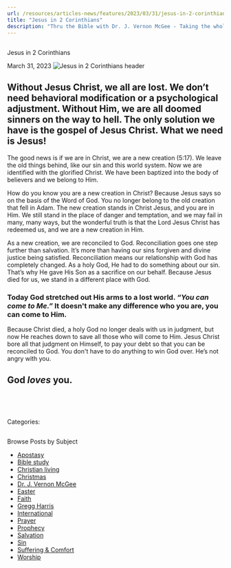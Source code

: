 ```yaml
---
url: /resources/articles-news/features/2023/03/31/jesus-in-2-corinthians
title: "Jesus in 2 Corinthians"
description: "Thru the Bible with Dr. J. Vernon McGee - Taking the whole Word to the whole world"
---
```







## 
 Jesus in 2 Corinthians


March 31, 2023
![](https://www.ttb.org/images/default-source/jesus-in/jesus-in-2-corinthians-header1d8959f8-cdea-4398-ac90-fe28c73a732d.jpg?sfvrsn=5d971816_1 "Jesus in 2 Corinthians header")




## Without Jesus Christ, we all are lost. We don’t need behavioral modification or a psychological adjustment. Without Him, we are all doomed sinners on the way to hell. The only solution we have is the gospel of Jesus Christ. What we need is Jesus!

The good news is if we are in Christ, we are a new creation (5:17). We leave the old things behind, like our sin and this world system. Now we are identified with the glorified Christ. We have been baptized into the body of believers and we belong to Him. 

How do you know you are a new creation in Christ? Because Jesus says so on the basis of the Word of God. You no longer belong to the old creation that fell in Adam. The new creation stands in Christ Jesus, and you are in Him. We still stand in the place of danger and temptation, and we may fail in many, many ways, but the wonderful truth is that the Lord Jesus Christ has redeemed us, and we are a new creation in Him.

As a new creation, we are reconciled to God. Reconciliation goes one step further than salvation. It’s more than having our sins forgiven and divine justice being satisfied. Reconciliation means our relationship with God has completely changed. As a holy God, He had to do something about our sin. That’s why He gave His Son as a sacrifice on our behalf. Because Jesus died for us, we stand in a different place with God. 

### Today God stretched out His arms to a lost world. *“**You can come to Me.**”* It doesn't make any difference who you are, you can come to Him.

Because Christ died, a holy God no longer deals with us in judgment, but now He reaches down to save all those who will come to Him. Jesus Christ bore all that judgment on Himself, to pay your debt so that you can be reconciled to God. You don't have to do anything to win God over. He’s not angry with you. 

## God *loves* you.

## 

 

### 

## 



Categories: 









## 
 Browse Posts by Subject


* [Apostasy](/resources/articles-news/-in-tags/tags/Apostasy)
* [Bible study](/resources/articles-news/-in-tags/tags/Bible-study)
* [Christian living](/resources/articles-news/-in-tags/tags/Christian-living)
* [Christmas](/resources/articles-news/-in-tags/tags/Christmas)
* [Dr. J. Vernon McGee](/resources/articles-news/-in-tags/tags/Dr-J-Vernon-McGee)
* [Easter](/resources/articles-news/-in-tags/tags/easter)
* [Faith](/resources/articles-news/-in-tags/tags/Faith)
* [Gregg Harris](/resources/articles-news/-in-tags/tags/Gregg-Harris)
* [International](/resources/articles-news/-in-tags/tags/International)
* [Prayer](/resources/articles-news/-in-tags/tags/prayer)
* [Prophecy](/resources/articles-news/-in-tags/tags/Prophecy)
* [Salvation](/resources/articles-news/-in-tags/tags/Salvation)
* [Sin](/resources/articles-news/-in-tags/tags/sin)
* [Suffering & Comfort](/resources/articles-news/-in-tags/tags/Suffering-Comfort)
* [Worship](/resources/articles-news/-in-tags/tags/worship)






